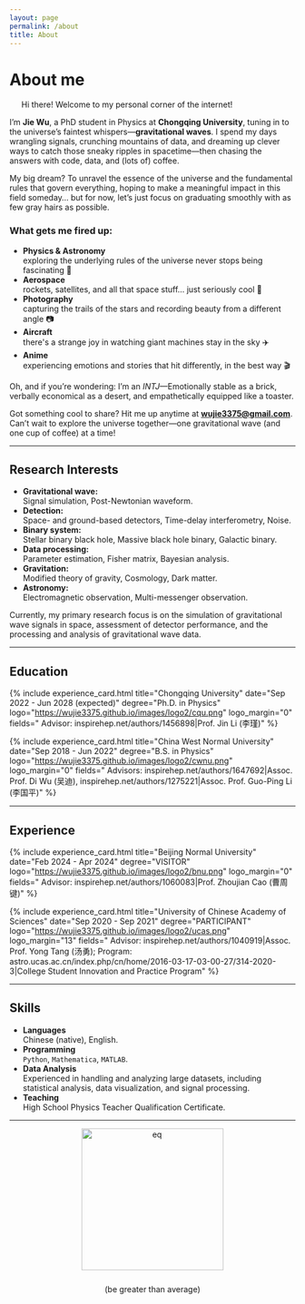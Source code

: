 ```yaml
---
layout: page
permalink: /about
title: About
---
```


<!-- # <span style="color:red">The website is not completed.</span> -->

<style>
  @font-face {
    font-family: 'ARIAL';
    src: url('/assets/fonts/ARIAL.TTF') format('truetype');
  }
  @font-face {
    font-family: 'ARIALBD';
    src: url('/assets/fonts/ARIALBD.TTF') format('truetype');
  }
  /* li {
    font-family: 'times', serif;
  } */
  /* li {
    font-family: 'ARIALBD', serif;
    font-size: 20px;
  } */
  /* body {
    font-family: 'ARIAL', serif;
  } */
</style>

# About me

<!-- <img src="https://wujie3375.github.io/caihanlin.jpg" class="floatpic" width="360" height="480"> -->
 


<p style="text-indent: 1.5em;">Hi there! Welcome to my personal corner of the internet!</p>

I’m **Jie Wu**, a PhD student in Physics at **Chongqing University**, tuning in to the universe’s faintest whispers—**gravitational waves**. I spend my days wrangling signals, crunching mountains of data, and dreaming up clever ways to catch those sneaky ripples in spacetime—then chasing the answers with code, data, and (lots of) coffee.

My big dream? To unravel the essence of the universe and the fundamental rules that govern everything, hoping to make a meaningful impact in this field someday… but for now, let’s just focus on graduating smoothly with as few gray hairs as possible.

### What gets me fired up:

- **Physics & Astronomy**  
  exploring the underlying rules of the universe never stops being fascinating 🔭  
- **Aerospace**  
  rockets, satellites, and all that space stuff… just seriously cool 🚀  
- **Photography**  
  capturing the trails of the stars and recording beauty from a different angle 📷  
- **Aircraft**  
  there's a strange joy in watching giant machines stay in the sky ✈️  
- **Anime**  
  experiencing emotions and stories that hit differently, in the best way 🎬  


Oh, and if you’re wondering: I’m an <em>INTJ</em>—Emotionally stable as a brick, verbally economical as a desert, and empathetically equipped like a toaster.​

Got something cool to share? Hit me up anytime at **wujie3375@gmail.com**. Can’t wait to explore the universe together—one gravitational wave (and one cup of coffee) at a time!

---

## Research Interests

- **Gravitational wave:**  
  Signal simulation, Post-Newtonian waveform.
- **Detection:**  
  Space- and ground-based detectors, Time-delay interferometry, Noise.
- **Binary system:**  
  Stellar binary black hole, Massive black hole binary, Galactic binary.
- **Data processing:**  
  Parameter estimation, Fisher matrix, Bayesian analysis.
- **Gravitation:**  
  Modified theory of gravity, Cosmology, Dark matter.
- **Astronomy:**  
  Electromagnetic observation, Multi-messenger observation.

Currently, my primary research focus is on the simulation of gravitational wave signals in space, assessment of detector performance, and the processing and analysis of gravitational wave data.


---

## Education

{% include experience_card.html 
  title="Chongqing University" 
  date="Sep 2022 - Jun 2028 (expected)" 
  degree="Ph.D. in Physics" 
  logo="https://wujie3375.github.io/images/logo2/cqu.png" 
  logo_margin="0"
  fields="
    Advisor: inspirehep.net/authors/1456898|Prof. Jin Li (李瑾)"
%}


{% include experience_card.html 
  title="China West Normal University" 
  date="Sep 2018 - Jun 2022" 
  degree="B.S. in Physics" 
  logo="https://wujie3375.github.io/images/logo2/cwnu.png" 
  logo_margin="0"
  fields="
    Advisors: inspirehep.net/authors/1647692|Assoc. Prof. Di Wu (吴迪),
    inspirehep.net/authors/1275221|Assoc. Prof. Guo-Ping Li (李国平)"
%}

---

## Experience

{% include experience_card.html 
  title="Beijing Normal University" 
  date="Feb 2024 - Apr 2024" 
  degree="VISITOR" 
  logo="https://wujie3375.github.io/images/logo2/bnu.png" 
  logo_margin="0"
  fields="
    Advisor: inspirehep.net/authors/1060083|Prof. Zhoujian Cao (曹周键)"
%}

{% include experience_card.html 
  title="University of Chinese Academy of Sciences" 
  date="Sep 2020 - Sep 2021" 
  degree="PARTICIPANT" 
  logo="https://wujie3375.github.io/images/logo2/ucas.png" 
  logo_margin="13"
  fields="
    Advisor: inspirehep.net/authors/1040919|Assoc. Prof. Yong Tang (汤勇);
    Program: astro.ucas.ac.cn/index.php/cn/home/2016-03-17-03-00-27/314-2020-3|College Student Innovation and Practice Program"
%}

---

## Skills

- **Languages**    
    Chinese (native), English.
- **Programming**  
    `Python`, `Mathematica`, `MATLAB`.
- **Data Analysis**  
    Experienced in handling and analyzing large datasets, including statistical analysis, data visualization, and signal processing.
- **Teaching**  
    High School Physics Teacher Qualification Certificate.



---


<div style="text-align: center;">
  <img src="https://wujie3375.github.io\images\eq.png" alt="eq" style="width: 250px; vertical-align: middle;">
  <p style="margin: 25px 0;">(be greater than average)</p>
</div>

